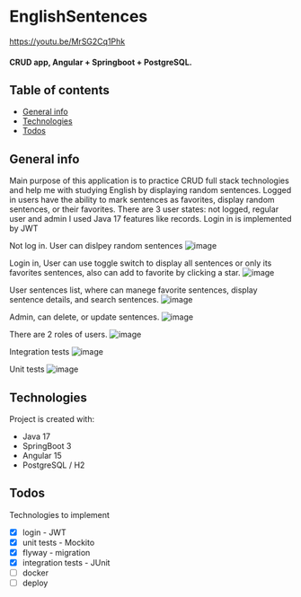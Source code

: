 # EnglishSentences
https://youtu.be/MrSG2Cq1Phk

#### CRUD app, Angular + Springboot + PostgreSQL.

## Table of contents
* [General info](#general-info)
* [Technologies](#technologies)
* [Todos](#todos)

## General info
Main purpose of this application is to practice CRUD full stack technologies and help me with studying English by displaying random sentences. Logged in users have the ability to mark sentences as favorites, display random sentences, or their favorites. There are 3 user states: not logged, regular user and admin
I used Java 17 features like records. Login in is implemented by JWT



Not log in. User can dislpey random sentences
![image](https://github.com/Jakub686/EnglishSentences/assets/80157748/3ff07904-17af-4a8b-87f2-d3591d43ef66)


Login in, User can use toggle switch to display all sentences or only its favorites sentences, also can add to favorite by clicking a star.
![image](https://github.com/Jakub686/EnglishSentences/assets/80157748/a21e0ee3-cf50-47a8-a43d-64530a6858e2)


User sentences list, where can manege favorite sentences, display sentence details, and search sentences.
![image](https://github.com/Jakub686/EnglishSentences/assets/80157748/5c2ebc4a-57b9-4deb-82c3-82ff3840f38e)


Admin, can delete, or update sentences.
![image](https://github.com/Jakub686/EnglishSentences/assets/80157748/c76f0237-d680-4fdc-9750-2ec2f86d10bf)


There are 2 roles of users.
![image](https://github.com/Jakub686/EnglishSentences/assets/80157748/e66f0824-a4d3-4888-bda6-f36f4a4d2665)

Integration tests
![image](https://github.com/Jakub686/EnglishSentences/assets/80157748/a94b82aa-1931-43cb-8998-15e3b565882b)

Unit tests
![image](https://github.com/Jakub686/EnglishSentences/assets/80157748/7c984b13-bcdc-4b08-80f8-f685aaca23a2)



## Technologies
Project is created with:
* Java 17
* SpringBoot 3
* Angular 15
* PostgreSQL / H2
	
	
## Todos
Technologies to implement

* [x] login - JWT
* [x] unit tests - Mockito
* [x] flyway - migration
* [x] integration tests - JUnit
* [ ] docker
* [ ] deploy
